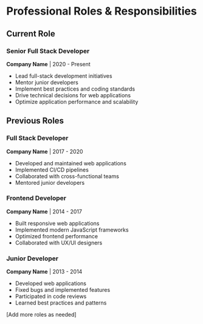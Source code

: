 # Professional Roles & Responsibilities

## Current Role
### Senior Full Stack Developer
**Company Name** | 2020 - Present
- Lead full-stack development initiatives
- Mentor junior developers
- Implement best practices and coding standards
- Drive technical decisions for web applications
- Optimize application performance and scalability

## Previous Roles
### Full Stack Developer
**Company Name** | 2017 - 2020
- Developed and maintained web applications
- Implemented CI/CD pipelines
- Collaborated with cross-functional teams
- Mentored junior developers

### Frontend Developer
**Company Name** | 2014 - 2017
- Built responsive web applications
- Implemented modern JavaScript frameworks
- Optimized frontend performance
- Collaborated with UX/UI designers

### Junior Developer
**Company Name** | 2013 - 2014
- Developed web applications
- Fixed bugs and implemented features
- Participated in code reviews
- Learned best practices and patterns

[Add more roles as needed] 